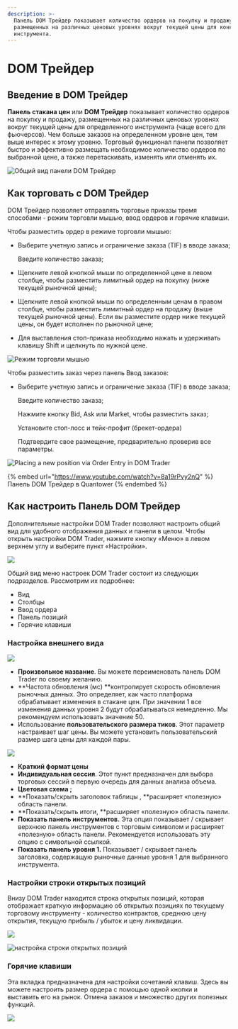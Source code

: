```yaml
---
description: >-
  Панель DOM Трейдер показывает количество ордеров на покупку и продажу,
  размещенных на различных ценовых уровнях вокруг текущей цены для конкретного
  инструмента.
---
```


# DOM Трейдер

## Введение в DOM Трейдер

**Панель стакана цен** или **DOM Трейдер** показывает количество ордеров на покупку и продажу, размещенных на различных ценовых уровнях вокруг текущей цены для определенного инструмента (чаще всего для фьючерсов). Чем больше заказов на определенном уровне цен, тем выше интерес к этому уровню. Торговый функционал панели позволяет быстро и эффективно размещать необходимое количество ордеров по выбранной цене, а также перетаскивать, изменять или отменять их.

![Общий вид панели DOM Трейдер](../../.gitbook/assets/dom.png)

## Как торговать с DOM Трейдер

DOM Трейдер позволяет отправлять торговые приказы тремя способами - режим торговли мышью, ввод ордеров и горячие клавиши.

Чтобы разместить ордер в режиме торговли мышью:

*   Выберите учетную запись и ограничение заказа (TIF) в вводе заказа;

    Введите количество заказа;
* Щелкните левой кнопкой мыши по определенной цене в левом столбце, чтобы разместить лимитный ордер на покупку (ниже текущей рыночной цены);
* Щелкните левой кнопкой мыши по определенным ценам в правом столбце, чтобы разместить лимитный ордер на продажу (выше текущей рыночной цены). Если вы разместите ордер ниже текущей цены, он будет исполнен по рыночной цене;
* Для выставления стоп-приказа необходимо нажать и удерживать клавишу Shift и щелкнуть по нужной цене.

![Режим торговли мышью](../../.gitbook/assets/dom-trader-via-mouse.gif)

Чтобы разместить заказ через панель Ввод заказов:

*   Выберите учетную запись и ограничение заказа (TIF) в вводе заказа;

    Введите количество заказа;

    Нажмите кнопку Bid, Ask или Market, чтобы разместить заказ;

    Установите стоп-лосс и тейк-профит (брекет-ордера)

    Подтвердите свое размещение, предварительно проверив все параметры.

![Placing a new position via Order Entry in DOM Trader ](../../.gitbook/assets/oco-dom.gif)

{% embed url="https://www.youtube.com/watch?v=8a19rPvy2nQ" %}
Панель DOM Трейдер в Quantower
{% endembed %}

## Как настроить Панель DOM Трейдер

Дополнительные настройки DOM Trader позволяют настроить общий вид для удобного отображения данных и панели в целом. Чтобы открыть настройки DOM Trader, нажмите кнопку «Меню» в левом верхнем углу и выберите пункт «Настройки».

![](../../.gitbook/assets/otkryt-nastroiki-dum.png)

Общий вид меню настроек DOM Trader состоит из следующих подразделов. Рассмотрим их подробнее:

* Вид
* Столбцы
* Ввод ордера
* Панель позиций
* Горячие клавиши

### Настройка внешнего вида

![](../../.gitbook/assets/vneshnii-vid-dum-treider.png)

* **Произвольное название**. Вы можете переименовать панель DOM Trader по своему желанию.
* **Частота обновления (мс) **контролирует скорость обновления рыночных данных. Это определяет, как часто платформа обрабатывает изменения в стакане цен. При значении 1 все изменения данных уровня 2 будут обрабатываться немедленно. Мы рекомендуем использовать значение 50.
* Использование **пользовательского размера тиков**. Этот параметр настраивает шаг цены. Вы можете установить пользовательский размер шага цены для каждой пары.&#x20;

![](../../.gitbook/assets/tiksaiz.gif)

* **Краткий формат цены**
* **Индивидуальная сессия**. Этот пункт предназначен для выбора торговых сессий в первую очередь для данных анализа объема.
* **Цветовая схема ;**
* **Показать/скрыть  заголовок таблицы , **расширяет «полезную» область панели.&#x20;
* **Показать/скрыть итоги, **расширяет «полезную» область панели.&#x20;
* **Показать панель инструментов.** Эта опция показывает / скрывает верхнюю панель инструментов с торговым символом и расширяет «полезную» область панели. Рекомендуется использовать эту опцию с символьной ссылкой.
* **Показать панель уровня 1.** Показывает / скрывает панель заголовка, содержащую рыночные данные уровня 1 для выбранного инструмента.

### Настройки строки открытых позиций

Внизу DOM Trader находится строка открытых позиций, которая отображает краткую информацию об открытых позициях по текущему торговому инструменту - количество контрактов, среднюю цену открытия, текущую прибыль / убыток и цену ликвидации.

![](../../.gitbook/assets/stroka-otkrytykh-pozicii.png)

![настройка строки открытых позиций](../../.gitbook/assets/nastroika-stroki-otkrytykh-pozicii.png)

### Горячие клавиши

Эта вкладка предназначена для настройки сочетаний клавиш. Здесь вы можете настроить размер ордера с помощью одной кнопки и выставить его на рынок. Отмена заказов и множество других полезных функций.

![](../../.gitbook/assets/goryachie-klavishi-stakan-orderov.png)

